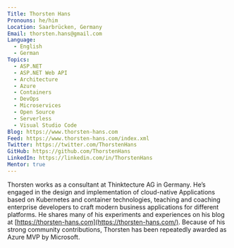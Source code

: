 ```yaml
---
Title: Thorsten Hans
Pronouns: he/him
Location: Saarbrücken, Germany
Email: thorsten.hans@gmail.com
Language:
  - English
  - German
Topics:
  - ASP.NET
  - ASP.NET Web API
  - Architecture
  - Azure
  - Containers
  - DevOps
  - Microservices
  - Open Source
  - Serverless
  - Visual Studio Code
Blog: https://www.thorsten-hans.com
Feed: https://www.thorsten-hans.com/index.xml
Twitter: https://twitter.com/ThorstenHans
GitHub: https://github.com/ThorstenHans
LinkedIn: https://linkedin.com/in/ThorstenHans
Mentor: true
---
```

Thorsten works as a consultant at Thinktecture AG in Germany. He’s engaged in the design and implementation of cloud-native Applications based on Kubernetes and container technologies, teaching and coaching enterprise developers to craft modern business applications for different platforms. He shares many of his experiments and experiences on his blog at [https://thorsten-hans.com](https://thorsten-hans.com/). Because of his strong community contributions, Thorsten has been repeatedly awarded as Azure MVP by Microsoft.
